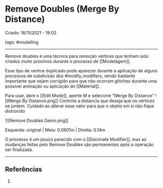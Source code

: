 # Remove Doubles (Merge By Distance)
Criado: 16/11/2021 - 19:02

tags: #modelling 

---

Remove doubles é uma técnica para remoção vértices que tenham sido criados muito proximos durante o processo de [[Modelagem]].

Esse tipo de vertice duplicado pode aparecer durante a aplicação de alguns processos de subdivisão dos #modify_modifiers, sendo bastante importante que sejam corrigido para que não ocorram glitches durante uma possível animação ou aplicação de [[Material]].

Para usar, abre o [[Edit Mode]], aperte M e selecione "Merge By Distance"
![[Merge By Distance.png]]
Controle a distancia que deseja que os vértices se juntem. Cuidado ao alterar esse valor para que o objeto em si não fique distrocido

![[Remove Doubles Demo.png]]

Esquerda: original | Meio: 0.0601m | Direita: 0.14m

O processo é um pouco parecido com o [[Decimate Modifier]], mas as mudanças feitas pelo Remove Doubles são permanentes após a operação ser finalizada.

---
## Referências
1.